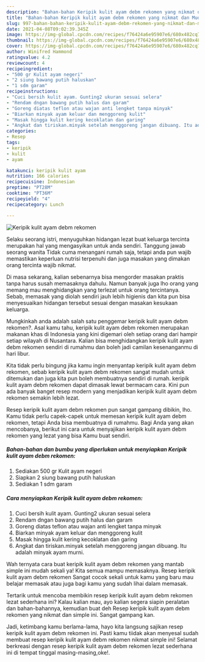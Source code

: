 ```yaml
---
description: "Bahan-bahan Keripik kulit ayam debm rekomen yang nikmat dan Mudah Dibuat"
title: "Bahan-bahan Keripik kulit ayam debm rekomen yang nikmat dan Mudah Dibuat"
slug: 997-bahan-bahan-keripik-kulit-ayam-debm-rekomen-yang-nikmat-dan-mudah-dibuat
date: 2021-04-08T09:02:39.345Z
image: https://img-global.cpcdn.com/recipes/f76424a6e95907e6/680x482cq70/keripik-kulit-ayam-debm-rekomen-foto-resep-utama.jpg
thumbnail: https://img-global.cpcdn.com/recipes/f76424a6e95907e6/680x482cq70/keripik-kulit-ayam-debm-rekomen-foto-resep-utama.jpg
cover: https://img-global.cpcdn.com/recipes/f76424a6e95907e6/680x482cq70/keripik-kulit-ayam-debm-rekomen-foto-resep-utama.jpg
author: Winifred Hammond
ratingvalue: 4.2
reviewcount: 4
recipeingredient:
- "500 gr Kulit ayam negeri"
- "2 siung bawang putih haluskan"
- "1 sdm garam"
recipeinstructions:
- "Cuci bersih kulit ayam. Gunting2 ukuran sesuai selera"
- "Rendam dngan bawang putih halus dan garam"
- "Goreng diatas teflon atau wajan anti lengket tanpa minyak"
- "Biarkan minyak ayam keluar dan menggoreng kulit"
- "Masak hingga kulit kering kecoklatan dan garing"
- "Angkat dan tiriskan.minyak setelah menggoreng jangan dibuang. Itu adalah minyak ayam murni."
categories:
- Resep
tags:
- keripik
- kulit
- ayam

katakunci: keripik kulit ayam 
nutrition: 166 calories
recipecuisine: Indonesian
preptime: "PT28M"
cooktime: "PT36M"
recipeyield: "4"
recipecategory: Lunch

---
```



![Keripik kulit ayam debm rekomen](https://img-global.cpcdn.com/recipes/f76424a6e95907e6/680x482cq70/keripik-kulit-ayam-debm-rekomen-foto-resep-utama.jpg)

Selaku seorang istri, menyuguhkan hidangan lezat buat keluarga tercinta merupakan hal yang mengasyikan untuk anda sendiri. Tanggung jawab seorang  wanita Tidak cuma menangani rumah saja, tetapi anda pun wajib memastikan keperluan nutrisi terpenuhi dan juga masakan yang dimakan orang tercinta wajib nikmat.

Di masa  sekarang, kalian sebenarnya bisa mengorder masakan praktis tanpa harus susah memasaknya dahulu. Namun banyak juga lho orang yang memang mau menghidangkan yang terlezat untuk orang tercintanya. Sebab, memasak yang diolah sendiri jauh lebih higienis dan kita pun bisa menyesuaikan hidangan tersebut sesuai dengan masakan kesukaan keluarga. 



Mungkinkah anda adalah salah satu penggemar keripik kulit ayam debm rekomen?. Asal kamu tahu, keripik kulit ayam debm rekomen merupakan makanan khas di Indonesia yang kini digemari oleh setiap orang dari hampir setiap wilayah di Nusantara. Kalian bisa menghidangkan keripik kulit ayam debm rekomen sendiri di rumahmu dan boleh jadi camilan kesenanganmu di hari libur.

Kita tidak perlu bingung jika kamu ingin menyantap keripik kulit ayam debm rekomen, sebab keripik kulit ayam debm rekomen sangat mudah untuk ditemukan dan juga kita pun boleh membuatnya sendiri di rumah. keripik kulit ayam debm rekomen dapat dimasak lewat bermacam cara. Kini pun ada banyak banget resep modern yang menjadikan keripik kulit ayam debm rekomen semakin lebih lezat.

Resep keripik kulit ayam debm rekomen pun sangat gampang dibikin, lho. Kamu tidak perlu capek-capek untuk memesan keripik kulit ayam debm rekomen, tetapi Anda bisa membuatnya di rumahmu. Bagi Anda yang akan mencobanya, berikut ini cara untuk menyajikan keripik kulit ayam debm rekomen yang lezat yang bisa Kamu buat sendiri.

<!--inarticleads1-->

##### Bahan-bahan dan bumbu yang diperlukan untuk menyiapkan Keripik kulit ayam debm rekomen:

1. Sediakan 500 gr Kulit ayam negeri
1. Siapkan 2 siung bawang putih haluskan
1. Sediakan 1 sdm garam




<!--inarticleads2-->

##### Cara menyiapkan Keripik kulit ayam debm rekomen:

1. Cuci bersih kulit ayam. Gunting2 ukuran sesuai selera
1. Rendam dngan bawang putih halus dan garam
1. Goreng diatas teflon atau wajan anti lengket tanpa minyak
1. Biarkan minyak ayam keluar dan menggoreng kulit
1. Masak hingga kulit kering kecoklatan dan garing
1. Angkat dan tiriskan.minyak setelah menggoreng jangan dibuang. Itu adalah minyak ayam murni.




Wah ternyata cara buat keripik kulit ayam debm rekomen yang mantab simple ini mudah sekali ya! Kita semua mampu memasaknya. Resep keripik kulit ayam debm rekomen Sangat cocok sekali untuk kamu yang baru mau belajar memasak atau juga bagi kamu yang sudah lihai dalam memasak.

Tertarik untuk mencoba membikin resep keripik kulit ayam debm rekomen lezat sederhana ini? Kalau kalian mau, ayo kalian segera siapin peralatan dan bahan-bahannya, kemudian buat deh Resep keripik kulit ayam debm rekomen yang nikmat dan simple ini. Sangat gampang kan. 

Jadi, ketimbang kamu berlama-lama, hayo kita langsung sajikan resep keripik kulit ayam debm rekomen ini. Pasti kamu tiidak akan menyesal sudah membuat resep keripik kulit ayam debm rekomen nikmat simple ini! Selamat berkreasi dengan resep keripik kulit ayam debm rekomen lezat sederhana ini di tempat tinggal masing-masing,oke!.

